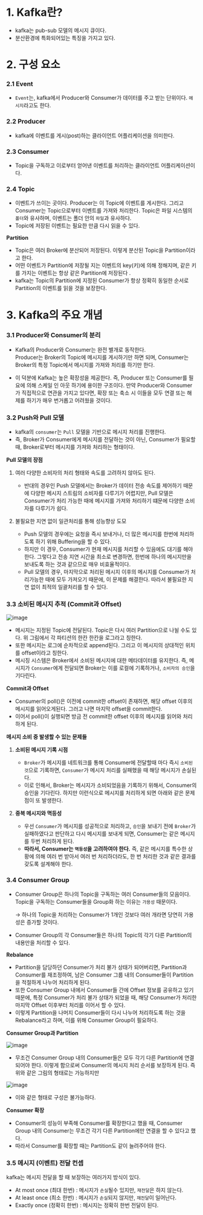 # 1. Kafka란?

- kafka는 pub-sub 모델의 메시지 큐이다.
- 분산환경에 특화되어있는 특징을 가지고 있다.

# 2. 구성 요소

### 2.1 Event

- `Event`는,  kafka에서 Producer와 Consumer가 데이터를 주고 받는 단위이다. `메시지`라고도 한다.

### 2.2 Producer

- kafka에 이벤트를 게시(post)하는 클라이언트 어플리케이션을 의미한다.

### 2.3 Consumer

- Topic을 구독하고 이로부터 얻어낸 이벤트를 처리하는 클라이언트 어플리케이션이다.

### 2.4 Topic

- 이벤트가 쓰이는 곳이다. Producer는 이 Topic에 이벤트를 게시한다. 그리고 Consumer는 Topic으로부터 이벤트를 가져와 처리한다. Topic은 파일 시스템의 `폴더`와 유사하며, 이벤트는 폴더 안의 `파일`과 유사하다.
- Topic에 저장된 이벤트는 필요한 만큼 다시 읽을 수 있다.

**Partition**

- Topic은 여러 Broker에 분산되어 저장된다. 이렇게 분산된 Topic을 Partition이라고 한다.
- 어떤 이벤트가 Partition에 저장될 지는 이벤트의 key(키)에 의해 정해지며, 같은 키를 가지는 이벤트는 항상 같은 Partition에 저장된다 .
- kafka는 Topic의 Partition에 지정된 Consumer가 항상 정확히 동일한 순서로 Partition의 이벤트를 읽을 것을 보장한다.

# 3. Kafka의 주요 개념

### 3.1 Producer와 Consumer의 분리

- Kafka의 Producer와 Consumer는 완전 별개로 동작한다.  
Producer는 Broker의 Topic에 메시지를 게시하기만 하면 되며, Consumer는 Broker의 특정 Topic에서 메시지를 가져와 처리를 하기만 한다.

- 이 덕분에 Kafka는 높은 확장성을 제공한다. 
즉, Producer 또는 Consumer를 필요에 의해 스케일 인 아웃 하기에 용이한 구조이다. 만약 Producer와 Consumer가 직접적으로 연관을 가지고 있다면, 확장 또는 축소 시 이들을 모두 연결 또는 해제를 하기가 매우 번거롭고 어려웠을 것이다.

 

### 3.2 Push와 Pull 모델

- kafka의 `consumer`는 `Pull` 모델을 기반으로 메시지 처리를 진행한다.
- 즉, Broker가 Consumer에게 메시지를 전달하는 것이 아닌, Consumer가 필요할 때, Broker로부터 메시지를 가져와 처리하는 형태이다.

**Pull 모델의 장점**

1. 여러 다양한 소비자의 처리 형태와 속도를 고려하지 않아도 된다. 
    - 반대의 경우인 Push 모델에서는 Broker가 데이터 전송 속도를 제어하기 때문에 다양한 메시지 스트림의 소비자를 다루기가 어렵지만, Pull 모델은 Consumer가 처리 가능한 때에 메시지를 가져와 처리하기 떄문에 다양한 소비자를 다루기가 쉽다.

1. 불필요한 지연 없이 일관처리를 통해 성능향상 도모
    - Push 모델의 경우에는 요청을 즉시 보내거나, 더 많은 메시지를 한번에 처리하도록 하기 위해 Buffering을 할 수 있다.
    - 하지만 이 경우, Consumer가 현재 메시지를 처리할 수 있음에도 대기를 해야한다. 그렇다고 전송 지연 시간을 최소로 변경하면, 한번에 하나의 메시지만을 보내도록 하는 것과 같으므로 매우 비효율적이다.
    - Pull 모델의 경우, 마지막으로 처리된 메시지 이후의 메시지를 Consumer가 처리가능한 때에 모두 가져오기 때문에, 이 문제를 해결한다. 따라서 불필요한 지연 없이 최적의 일괄처리를 할 수 있다.

### 3.3 소비된 메시지 추적 (Commit과 Offset)

![image](https://user-images.githubusercontent.com/47748246/176575856-e0eaaf72-0a78-468a-8c40-fbffbc6c449b.png)

- 메시지는 지정된 Topic에 전달된다. Topic은 다시 여러 Partition으로 나뉠 수도 있다. 위 그림에서 각 파티션의 한칸 한칸을 로그라고 칭한다.
- 또한 메시지는 로그에 순차적으로 append된다. 그리고 이 메시지의 상대적인 위치를 offset이라고 칭한다.
- 메시징 시스템은 Broker에서 소비된 메시지에 대한 메타데이터를 유지한다. 즉, 메시지가 `Consumer`에게 전달되면 Broker는 이를 로컬에 기록하거나, `소비자의 승인`을 기다린다.

**Commit과 Offset**

- Consumer의 poll()은 이전에 commit한 offset이 존재하면, 해당 offset 이후의 메시지를 읽어오게된다. 그러고 나면 마지막 offset을 commit한다.
- 이어서 poll()이 실행되면 방금 전 commit한 offset 이후의 메시지를 읽어와 처리하게 된다.

**메시지 소비 중 발생할 수 있는 문제들**

1. **소비된 메시지 기록 시점**
    - `Broker`가 메시지를 네트워크를 통해 Consumer에 전달할때 마다 즉시 `소비된 것`으로 기록하면, `Consumer`가 메시지 처리를 실패했을 때 해당 메시지가 손실된다.
    - 이로 인해서, Broker는 메시지가 소비되었음을 기록하기 위해서, Consumer의 승인을 기다린다. 하지만 이런식으로 메시지를 처리하게 되면 아래와 같은 문제점이 또 발생한다.

1. **중복 메시지와 멱등성**
    - 우선 `Consumer`가 메시지를 성공적으로 처리하고, `승인`을 보내기 전에 `Broker`가 실패하였다고 판단하고 다시 메시지를 보내게 되면, Consumer는 같은 메시지를 두번 처리하게 된다.
    - **따라서, Consumer는 `멱등성`을 고려하여야 한다.** 즉, 같은 메시지를 특수한 상황에 의해 여러 번 받아서 여러 번 처리하더라도, 한 번 처리한 것과 같은 결과를 갖도록 설계해야 한다.

### 3.4 Consumer Group

- Consumer Group은 하나의 Topic을 구독하는 여러 Consumer들의 모음이다. Topic을 구독하는 Consumer들을 Group화 하는 이유는 `가용성` 때문이다.
    
    → 하나의 Topic을 처리하는 Consumer가 1개인 것보다 여러 개라면 당연히 가용성은 증가할 것이다. 
    
- Consumer Group의 각 Consumer들은 하나의 Topic의 각기 다른 Partition의 내용만을 처리할 수 있다.

**Rebalance**

- Partition을 담당하던 Consumer가 처리 불가 상태가 되어버리면, Partition과 Consumer를 재조정하여, 남은 Consumer 그룹 내의 Consumer들이 Partition을 적절하게 나누어 처리하게 된다.
- 또한 Consumer Group 내에서 Consumer들 간에 Offset 정보를 공유하고 있기 때문에, 특정 Consumer가 처리 불가 상태가 되었을 때, 해당 Consumer가 처리한 마지막 Offset 이후부터 처리를 이어서 할 수 있다.
- 이렇게 Partition을 나머지 Consumer들이 다시 나누어 처리하도록 하는 것을 Rebalance라고 하며, 이를 위해 Consumer Group이 필요하다.

**Consumer Group과 Partition**

![image](https://user-images.githubusercontent.com/47748246/176575893-375d3e9f-98c0-45a6-ac00-22f58e94663d.png)

- 무조건 Consumer Group 내의 Consumer들은 모두 각기 다른 Partition에 연결되어야 한다. 이렇게 함으로써 Consumer의 메시지 처리 순서를 보장하게 된다. 즉 위와 같은 그림의 형태로는 가능하지만
    
![image](https://user-images.githubusercontent.com/47748246/176575919-30f9c0af-b889-4905-bdd7-1fee3076fced.png)
    
- 이와 같은 형태로 구성은 불가능하다.

**Consumer 확장**

- Consumer의 성능이 부족해 Consumer를 확장한다고 했을 때, Consumer Group 내의 Consumer는 무조건 각기 다른 Partition에만 연결을 할 수 있다고 했다.
- 따라서 Consumer를 확장할 때는 Partition도 같이 늘려주어야 한다.

### 3.5 메시지 (이벤트) 전달 컨셉

kafka는 메시지 전달을 할 때 보장하는 여러가지 방식이 있다. 

- At most once (최대 한번) : 메시지가 `손실`될수 있지만, `재전달`은 하지 않는다.
- At least once (최소 한번) : 메시지가 `손실`되지 않지만, `재전달`이 일어난다.
- Exactly once (정확히 한번) : 메시지는 정확히 한번 전달이 된다.

